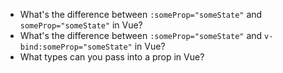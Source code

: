 * What's the difference between `:someProp="someState"` and `someProp="someState"` in Vue?
* What's the difference between `:someProp="someState"` and `v-bind:someProp="someState"` in Vue?
* What types can you pass into a prop in Vue?
